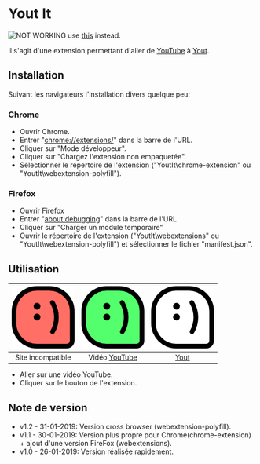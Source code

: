 # Yout It
![NOT WORKING](https://img.shields.io/badge/Status-BREAK-red?logo=Github) use [this](https://github.com/kevingrillet/Userscripts#Youtube) instead.

Il s'agit d'une extension permettant d'aller de [YouTube](https://www.youtube.com/) à [Yout](https://yout.com/).

## Installation
Suivant les navigateurs l'installation divers quelque peu:

### Chrome
- Ouvrir Chrome.
- Entrer "[chrome://extensions/](chrome://extensions/)" dans la barre de l'URL.
- Cliquer sur "Mode développeur".
- Cliquer sur "Chargez l'extension non empaquetée".
- Sélectionner le répertoire de l'extension ("YoutIt\chrome-extension" ou "YoutIt\webextension-polyfill").

### Firefox
- Ouvrir Firefox
- Entrer "[about:debugging](about:debugging)" dans la barre de l'URL
- Cliquer sur "Charger un module temporaire"
- Ouvrir le répertoire de l'extension ("YoutIt\webextensions" ou "YoutIt\webextension-polyfill") et sélectionner le fichier "manifest.json".

## Utilisation
| ![logo-disabled](https://raw.githubusercontent.com/kevingrillet/YoutIt/master/webextension-polyfill/img/logo-disabled.png) | ![logo-enabled](https://raw.githubusercontent.com/kevingrillet/YoutIt/master/webextension-polyfill/img/logo-enabled.png) | ![logo](https://raw.githubusercontent.com/kevingrillet/YoutIt/master/webextension-polyfill/img/logo.png) |
| :-: | :-: | :-: |
| Site incompatible | Vidéo [YouTube](https://www.youtube.com/) | [Yout](https://yout.com/) |

- Aller sur une vidéo YouTube.
- Cliquer sur le bouton de l'extension.

## Note de version
- v1.2 - 31-01-2019: Version cross browser (webextension-polyfill).
- v1.1 - 30-01-2019: Version plus propre pour Chrome(chrome-extension) + ajout d'une version FireFox (webextensions).
- v1.0 - 26-01-2019: Version réalisée rapidement.
